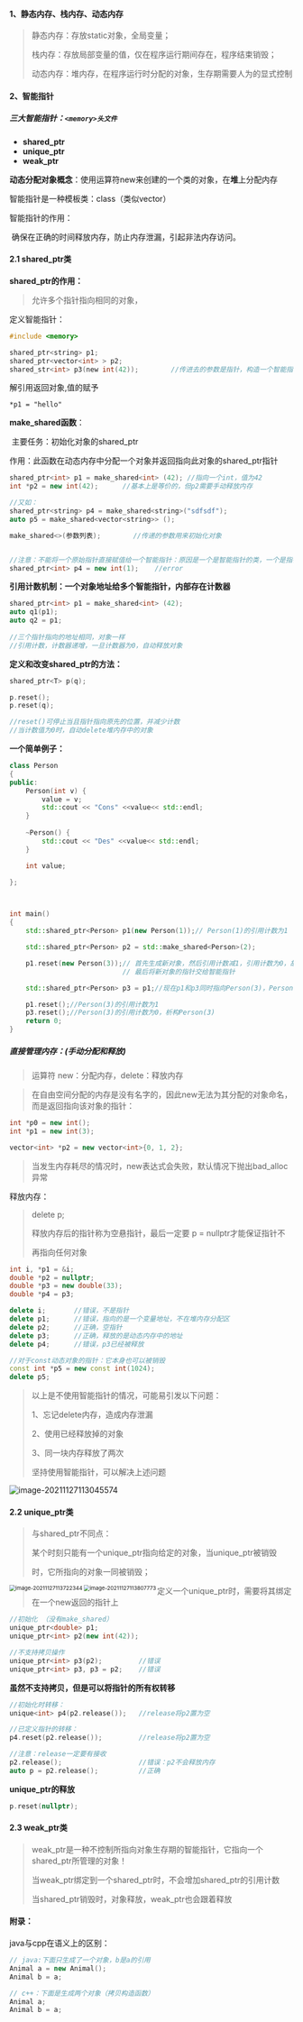 #### 1、静态内存、栈内存、动态内存

> 静态内存：存放static对象，全局变量；
>
> 栈内存：存放局部变量的值，仅在程序运行期间存在，程序结束销毁；
>
> 动态内存：堆内存，在程序运行时分配的对象，生存期需要人为的显式控制





#### 2、智能指针

##### 	三大智能指针：`<memory>头文件`

- **shared_ptr**
- **unique_ptr**
- **weak_ptr**



**动态分配对象概念**：使用运算符new来创建的一个类的对象，在**堆**上分配内存

智能指针是一种模板类：class（类似vector）

智能指针的作用：

​	确保在正确的时间释放内存，防止内存泄漏，引起非法内存访问。



#### 2.1  shared_ptr类	

**shared_ptr的作用：**

>允许多个指针指向相同的对象，

定义智能指针：

```c
#include <memory>

shared_ptr<string> p1;
shared_ptr<vector<int> > p2;
shared_str<int> p3(new int(42));		//传进去的参数是指针，构造一个智能指针类
```

解引用返回对象,值的赋予

```
*p1 = "hello"
```

**make_shared函数**：

​	主要任务：初始化对象的shared_ptr	

​	作用：此函数在动态内存中分配一个对象并返回指向此对象的shared_ptr指针

```cpp
shared_ptr<int> p1 = make_shared<int> (42);	//指向一个int，值为42
int *p2 = new int(42);		//基本上是等价的，但p2需要手动释放内存

//又如：
shared_ptr<string> p4 = make_shared<string>("sdfsdf");
auto p5 = make_shared<vector<string>> ();

make_shared<>(参数列表);		//传递的参数用来初始化对象


//注意：不能将一个原始指针直接赋值给一个智能指针：原因是一个是智能指针的类，一个是指针
shared_ptr<int> p4 = new int(1);	//error

```

**引用计数机制：一个对象地址给多个智能指针，内部存在计数器**

```cpp
shared_ptr<int> p1 = make_shared<int> (42);	
auto q1(p1);			
auto q2 = p1;
    
//三个指针指向的地址相同，对象一样
//引用计数，计数器递增，一旦计数器为0，自动释放对象
```





**定义和改变shared_ptr的方法：**

```cpp
shared_ptr<T> p(q);

p.reset();
p.reset(q);

//reset()可停止当且指针指向原先的位置，并减少计数
//当计数值为0时，自动delete堆内存中的对象
```





**一个简单例子：**

```cpp
class Person
{
public:
    Person(int v) {
        value = v;
        std::cout << "Cons" <<value<< std::endl;
    }
    
    ~Person() {
        std::cout << "Des" <<value<< std::endl;
    }

    int value;

};



int main()
{
    std::shared_ptr<Person> p1(new Person(1));// Person(1)的引用计数为1

    std::shared_ptr<Person> p2 = std::make_shared<Person>(2);

    p1.reset(new Person(3));// 首先生成新对象，然后引用计数减1，引用计数为0，故析构Person(1)
                            // 最后将新对象的指针交给智能指针

    std::shared_ptr<Person> p3 = p1;//现在p1和p3同时指向Person(3)，Person(3)的引用计数为2

    p1.reset();//Person(3)的引用计数为1
    p3.reset();//Person(3)的引用计数为0，析构Person(3)
    return 0;
}

```





##### 直接管理内存：(手动分配和释放)

> 运算符 new：分配内存，delete：释放内存

> 在自由空间分配的内存是没有名字的，因此new无法为其分配的对象命名，而是返回指向该对象的指针：

 ```cpp
int *p0 = new int();
int *p1 = new int(3);

vector<int> *p2 = new vector<int>{0, 1, 2};
 ```

> 当发生内存耗尽的情况时，new表达式会失败，默认情况下抛出bad_alloc异常

释放内存：

> delete p;
>
> 释放内存后的指针称为空悬指针，最后一定要 p = nullptr才能保证指针不
>
> 再指向任何对象

```cpp
int i, *p1 = &i;
double *p2 = nullptr;
double *p3 = new double(33);
double *p4 = p3;

delete i;		//错误，不是指针
delete p1;		//错误，指向的是一个变量地址，不在堆内存分配区
delete p2;		//正确，空指针
delete p3;		//正确，释放的是动态内存中的地址
delete p4;		//错误，p3已经被释放

//对于const动态对象的指针：它本身也可以被销毁
const int *p5 = new const int(1024);
delete p5;
```



> 以上是不使用智能指针的情况，可能易引发以下问题：
>
> 1、忘记delete内存，造成内存泄漏
>
> 2、使用已经释放掉的对象
>
> 3、同一块内存释放了两次
>
> 坚持使用智能指针，可以解决上述问题

![image-20211127113045574](images/image-20211127113045574.png)







#### 2.2 unique_ptr类

> 与shared_ptr不同点：
>
> 某个时刻只能有一个unique_ptr指向给定的对象，当unique_ptr被销毁
>
> 时，它所指向的对象一同被销毁；

<img src="images/image-20211127113722344.png" alt="image-20211127113722344" style="zoom:67%;" align="left"/>

<img src="images/image-20211127113807773.png" alt="image-20211127113807773" style="zoom: 67%;" align="left"/>



> 定义一个unique_ptr时，需要将其绑定在一个new返回的指针上

```cpp
//初始化 （没有make_shared）
unique_ptr<double> p1;
unique_ptr<int> p2(new int(42));

//不支持拷贝操作
unique_ptr<int> p3(p2);  		//错误
unique_ptr<int> p3, p3 = p2;  	//错误
```



**虽然不支持拷贝，但是可以将指针的所有权转移**

```cpp
//初始化时转移：
unique<int> p4(p2.release());	//release将p2置为空

//已定义指针的转移：
p4.reset(p2.release());			//release将p2置为空

//注意：release一定要有接收
p2.release();					//错误：p2不会释放内存
auto p = p2.release();			//正确
```



**unique_ptr的释放**

```cpp
p.reset(nullptr);
```





#### 2.3 weak_ptr类

> weak_ptr是一种不控制所指向对象生存期的智能指针，它指向一个shared_ptr所管理的对象！
>
> 当weak_ptr绑定到一个shared_ptr时，不会增加shared_ptr的引用计数
>
> 当shared_ptr销毁时，对象释放，weak_ptr也会跟着释放





#### 附录：

java与cpp在语义上的区别：

```cpp
// java:下面只生成了一个对象，b是a的引用
Animal a = new Animal();
Animal b = a;

// c++：下面是生成两个对象（拷贝构造函数）
Animal a;
Animal b = a;
```

